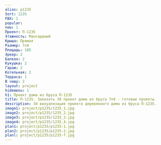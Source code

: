```yaml
---
alias: p1235
Sort: 1235
FBX: 1
popular: 
new: 1
Проект: П-1235
Этажность: Мансардный
Крыша: Прямая
Размер: 7х9
Площадь: 105
Эркер: 2
Балкон: 2
Кукушка: 2
Гараж: 2
Котельная: 2
Терраса: 1
В чашу: 2
layout: project
hidemenu: 1
h1: Проект дома из бруса П-1235
title: П-1235. Заказать 3d проект дома из бруса 7х9 - готовые проекты
description: 3d визуализация проекта деревянного дома из бруса П-1235. Площадь 105 м2, размер 7х9. Вы можете внести любые изменения в проект.
image1: project/p1235/1235_1.jpg
image2: project/p1235/1235_2.jpg
image3: project/p1235/1235_3.jpg
image4: project/p1235/1235_4.jpg
plan1: project/p1235/p1235-1.jpg
plan2: project/p1235/p1235-2.jpg
planl: project/p1235/p1235-f.jpg
---
```

